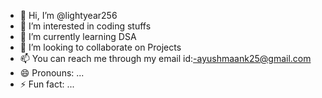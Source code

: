 - 👋 Hi, I’m @lightyear256
- 👀 I’m interested in coding stuffs
- 🌱 I’m currently learning DSA
- 💞️ I’m looking to collaborate on Projects
- 📫 You can reach me through my email id:-ayushmaank25@gmail.com
- 😄 Pronouns: ...
- ⚡ Fun fact: ...

<!---
lightyear256/lightyear256 is a ✨ special ✨ repository because its `README.md` (this file) appears on your GitHub profile.
You can click the Preview link to take a look at your changes.
--->
